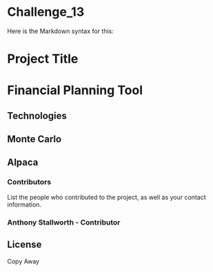 # Challenge_13



Here is the Markdown syntax for this:

# Project Title
# Financial Planning Tool

## Technologies
## Monte Carlo
## Alpaca

### Contributors

List the people who contributed to the project, as well as your contact information.
### Anthony Stallworth - Contributor

## License

Copy Away
